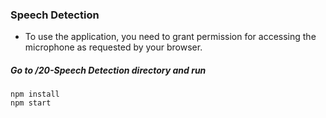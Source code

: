 ### Speech Detection
- To use the application, you need to grant permission for accessing the microphone as requested by your browser.

##### Go to /20-Speech Detection directory and run
```
npm install
npm start
```